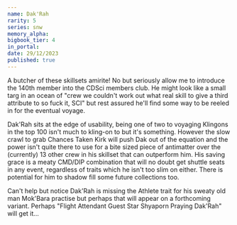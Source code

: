 ```yaml
---
name: Dak'Rah
rarity: 5
series: snw
memory_alpha:
bigbook_tier: 4
in_portal:
date: 29/12/2023
published: true
---
```


A butcher of these skillsets amirite! No but seriously allow me to introduce the 140th member into the CDSci members club. He might look like a small targ in an ocean of "crew we couldn't work out what real skill to give a third attribute to so fuck it, SCI" but rest assured he'll find some way to be reeled in for the eventual voyage. 

Dak'Rah sits at the edge of usability, being one of two to voyaging Klingons in the top 100 isn't much to kling-on to but it's something. However the slow crawl to grab Chances Taken Kirk will push Dak out of the equation and the power isn't quite there to use for a bite sized piece of antimatter over the (currently) 13 other crew in his skillset that can outperform him. His saving grace is a meaty CMD/DIP combination that will no doubt get shuttle seats in any event, regardless of traits which he isn't too slim on either. There is potential for him to shadow fill some future collections too.

Can't help but notice Dak'Rah is missing the Athlete trait for his sweaty old man Mok'Bara practise but perhaps that will appear on a forthcoming variant. Perhaps "Flight Attendant Guest Star Shyaporn Praying Dak'Rah" will get it...
